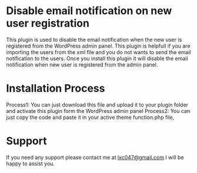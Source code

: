 # Disable email notification on new user registration 
This plugin is used to disable the email notification when the new user is registered from the WordPress admin panel. This plugin is helpfull if you are importing the users from the xml file and you do not wants to send the email notification to the users. Once you install this plugin it will disable the email notification when new user is registered from the admin panel.

# Installation Process
Process1: You can just download this file and upload it to your plugin folder and activate this plugin form the WordPress admin panel
Process2: You can just copy the code and paste it in your active theme function.php file,

# Support
If you need any support please contact me at lxc047@gmail.com I will be happy to assist you.
